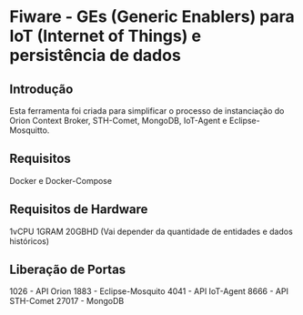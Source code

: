 # Fiware - GEs (Generic Enablers) para IoT (Internet of Things) e persistência de dados

## Introdução
Esta ferramenta foi criada para simplificar o processo de instanciação do Orion Context Broker, STH-Comet, MongoDB, IoT-Agent e Eclipse-Mosquitto.

## Requisitos
Docker e Docker-Compose

## Requisitos de Hardware
1vCPU
1GRAM
20GBHD (Vai depender da quantidade de entidades e dados históricos)

## Liberação de Portas
1026  - API Orion
1883  - Eclipse-Mosquito 
4041  - API IoT-Agent
8666  - API STH-Comet
27017 - MongoDB


